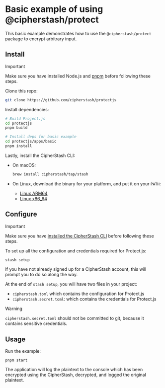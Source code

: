 # Basic example of using @cipherstash/protect

This basic example demonstrates how to use the `@cipherstash/protect` package to encrypt arbitrary input.

## Install

> [!IMPORTANT]
> Make sure you have installed Node.js and [pnpm](https://pnpm.io/installation) before following these steps.

Clone this repo:

```bash
git clone https://github.com/cipherstash/protectjs
```

Install dependencies:

```bash
# Build Project.js
cd protectjs
pnpm build

# Install deps for basic example
cd protectjs/apps/basic
pnpm install
```

Lastly, install the CipherStash CLI:

- On macOS:

  ```bash
  brew install cipherstash/tap/stash
  ```

- On Linux, download the binary for your platform, and put it on your `PATH`:
    - [Linux ARM64](https://github.com/cipherstash/cli-releases/releases/latest/download/stash-aarch64-unknown-linux-gnu)
    - [Linux x86_64](https://github.com/cipherstash/cli-releases/releases/latest/download/stash-x86_64-unknown-linux-gnu)


## Configure

> [!IMPORTANT]
> Make sure you have [installed the CipherStash CLI](#installation) before following these steps.

To set up all the configuration and credentials required for Protect.js:

```bash
stash setup
```

If you have not already signed up for a CipherStash account, this will prompt you to do so along the way.

At the end of `stash setup`, you will have two files in your project:

- `cipherstash.toml` which contains the configuration for Protect.js
- `cipherstash.secret.toml`: which contains the credentials for Protect.js

> [!WARNING]
> `cipherstash.secret.toml` should not be committed to git, because it contains sensitive credentials.


## Usage

Run the example:

```
pnpm start
```

The application will log the plaintext to the console which has been encrypted using the CipherStash, decrypted, and logged the original plaintext.
